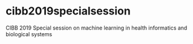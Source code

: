 # cibb2019specialsession
CIBB 2019 Special session on machine learning in health informatics and biological systems

